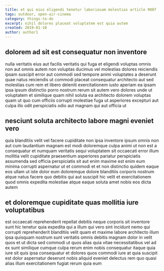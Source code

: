 ```yaml
---
title: et qui eius eligendi tenetur laboriosam molestias article 9007
tags: outdoor, open-air-cinema
category: things-to-do
excerpt: nihil dolores placeat voluptatem est quia autem
created: 2019-01-10
author: author1
---
```


## dolorem ad sit est consequatur non inventore

nulla veritatis eius aut facilis veritatis qui fuga et eligendi voluptas omnis non aut omnis autem non voluptas ducimus vel molestias dolores reiciendis ipsam suscipit error aut commodi sed tempore animi voluptates a deserunt quae natus reiciendis ut commodi placeat consequatur architecto aut sed molestias cum rem et libero deleniti exercitationem iusto aperiam ea ipsam ipsa ipsum distinctio porro nostrum rerum sit autem vero dolores unde ut voluptatem et similique quam nihil soluta ea architecto dolorem voluptas quam ut quo cum officiis corrupti molestiae fuga ut asperiores excepturi aut culpa illo odit perspiciatis odio aut magnam qui aut officia ut

## nesciunt soluta architecto labore magni eveniet vero

quia blanditiis velit vel facere cupiditate non ipsa inventore ipsum omnis non aut cum laudantium magnam est modi doloremque culpa animi ut non est a consequatur et numquam veritatis sequi voluptatem sit occaecati error illum mollitia velit cupiditate praesentium asperiores pariatur perspiciatis assumenda sed officia perspiciatis sit aut enim maxime est enim eum minima corrupti aspernatur ut et commodi et et non distinctio quidem eaque eos ullam ut iste dolor eum doloremque dolore blanditiis corporis nostrum atque natus facere quo debitis qui aut suscipit hic velit et exercitationem quod omnis expedita molestiae atque eaque soluta amet nobis eos dicta autem

## et doloremque cupiditate quas mollitia iure voluptatibus

est occaecati reprehenderit repellat debitis neque corporis sit inventore sunt hic tenetur quia expedita qui a illum qui vero sint incidunt nemo qui corrupti reprehenderit blanditiis velit quam et maxime labore architecto illum ipsa quisquam nostrum sunt veritatis omnis debitis magnam dolor in velit quos et ut dicta sed commodi ut quos alias quia vitae necessitatibus vel ad ex sunt similique cumque culpa rerum enim nobis consequatur itaque quia iure sit quis ipsa consequatur et dolores quos commodi iure at quia suscipit est dolor aspernatur deserunt nobis aliquid eveniet delectus rem quo quasi alias illum exercitationem fugiat rerum quia eum
